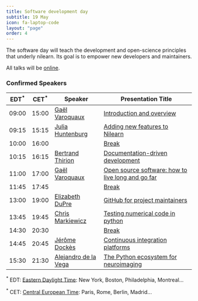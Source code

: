 ```yaml
---
title: Software development day
subtitle: 19 May
icon: fa-laptop-code
layout: "page"
order: 4
---
```


The software day will teach the development and open-science principles
that underly nilearn. Its goal is to empower new developers and
maintainers.

All talks will be [online](https://nilearn.github.io/dev-days-2020/#joining).

### Confirmed Speakers

EDT<sup>&#42;</sup> | CET<sup>&#42;</sup> | Speaker | Presentation Title
----|-----|---------|-------------------
09:00 | 15:00 | [Gaël Varoquaux](http://gael-varoquaux.info/) | [Introduction and overview](https://www.crowdcast.io/e/software-development-day)
09:15 | 15:15 |  [Julia Huntenburg](https://github.com/juhuntenburg) | [Adding new features to Nilearn](https://www.crowdcast.io/e/software-development-day-2)
10:00 | 16:00 |  | [Break](https://town.siempre.io/ocZ5ZFmJS6cUNKWx/nilearn)
10:15 | 16:15 |  [Bertrand Thirion](https://team.inria.fr/parietal/team-members/bertrand-thirions-page/) | [Documentation-driven development](https://www.crowdcast.io/e/software-development-day-3)
11:00 | 17:00 |  [Gaël Varoquaux](http://gael-varoquaux.info/) | [Open source software: how to live long and go far](https://www.crowdcast.io/e/software-development-day-4)
11:45 | 17:45 |  | [Break](https://town.siempre.io/ocZ5ZFmJS6cUNKWx/nilearn)
13:00 | 19:00 |  [Elizabeth DuPre](https://elizabeth-dupre.com) | [GitHub for project maintainers](https://www.crowdcast.io/e/software-development-day-5)
13:45 | 19:45 |  [Chris Markiewicz](http://reproducibility.stanford.edu/team/chris-markiewicz/)  | [Testing numerical code in python](https://www.crowdcast.io/e/software-development-day-6)
14:30 | 20:30 |  | [Break](https://town.siempre.io/ocZ5ZFmJS6cUNKWx/nilearn)
14:45 | 20:45 |  [Jérôme Dockès](https://jeromedockes.github.io/) | [Continuous integration platforms](https://www.crowdcast.io/e/software-development-day-7)
15:30 | 21:30 |  [Alejandro de la Vega](https://adelavega.github.io/)  | [The Python ecosystem for neuroimaging](https://www.crowdcast.io/e/software-development-day-8)

<sup>&#42;</sup> EDT: [Eastern Daylight Time](https://time.is/EDT): New
York, Boston, Philadelphia, Montreal...

<sup>&#42;</sup> CET: [Central European Time](https://time.is/CET): Paris, Rome, Berlin,
Madrid...
